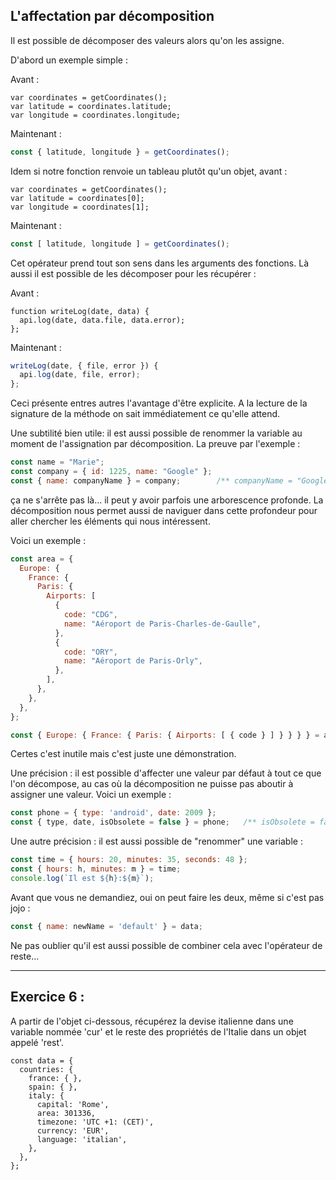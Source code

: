 ## L'affectation par décomposition

Il est possible de décomposer des valeurs alors qu'on les assigne.

D'abord un exemple simple :

Avant :
```javascript_before
var coordinates = getCoordinates();
var latitude = coordinates.latitude;
var longitude = coordinates.longitude;
```

Maintenant :
```javascript
const { latitude, longitude } = getCoordinates();
```

Idem si notre fonction renvoie un tableau plutôt qu'un objet, avant :

```javascript_before
var coordinates = getCoordinates();
var latitude = coordinates[0];
var longitude = coordinates[1];
```

Maintenant :
```javascript
const [ latitude, longitude ] = getCoordinates();
```

Cet opérateur prend tout son sens dans les arguments des fonctions. Là aussi il est possible de les décomposer pour les récupérer :

Avant :
```javascript_before
function writeLog(date, data) {
  api.log(date, data.file, data.error);
};
```

Maintenant :
```javascript
writeLog(date, { file, error }) {
  api.log(date, file, error);
};
```
Ceci présente entres autres l'avantage d'être explicite. A la lecture de la signature de la méthode on sait immédiatement ce qu'elle attend.

Une subtilité bien utile: il est aussi possible de renommer la variable au moment de l'assignation par décomposition. La preuve par l'exemple : 

```javascript
const name = "Marie";
const company = { id: 1225, name: "Google" };
const { name: companyName } = company;        /** companyName = "Google" **/
```

ça ne s'arrête pas là... il peut y avoir parfois une arborescence profonde. La décomposition nous permet aussi de naviguer dans cette profondeur pour aller chercher les éléments qui nous intéressent. 

Voici un exemple :

```javascript
const area = {
  Europe: {
    France: {
      Paris: {
        Airports: [
          {
            code: "CDG",
            name: "Aéroport de Paris-Charles-de-Gaulle",
          },
          {
            code: "ORY",
            name: "Aéroport de Paris-Orly",
          },
        ],
      },
    },
  },
};

const { Europe: { France: { Paris: { Airports: [ { code } ] } } } } = area;  /** code = "CDG" **/
```

Certes c'est inutile mais c'est juste une démonstration.

Une précision : il est possible d'affecter une valeur par défaut à tout ce que l'on décompose, au cas où la décomposition ne puisse pas aboutir à assigner une valeur. Voici un exemple :
```javascript
const phone = { type: 'android', date: 2009 };
const { type, date, isObsolete = false } = phone;   /** isObsolete = false **/

```

Une autre précision : il est aussi possible de "renommer" une variable :
```javascript
const time = { hours: 20, minutes: 35, seconds: 48 };
const { hours: h, minutes: m } = time;
console.log(`Il est ${h}:${m}`);
```

Avant que vous ne demandiez, oui on peut faire les deux, même si c'est pas jojo :
```javascript
const { name: newName = 'default' } = data;
``` 

Ne pas oublier qu'il est aussi possible de combiner cela avec l'opérateur de reste...

---

## Exercice 6 :

<div role="alert" class="alert alert-info show">
    A partir de l'objet ci-dessous, récupérez la devise italienne dans une variable nommée 'cur' et le reste des propriétés de l'Italie dans un objet appelé 'rest'.
</div>

```javascript_exercise6
const data = {
  countries: {
    france: { },
    spain: { },
    italy: {
      capital: 'Rome',
      area: 301336,
      timezone: 'UTC +1: (CET)',
      currency: 'EUR',
      language: 'italian',
    },
  },
};

```
